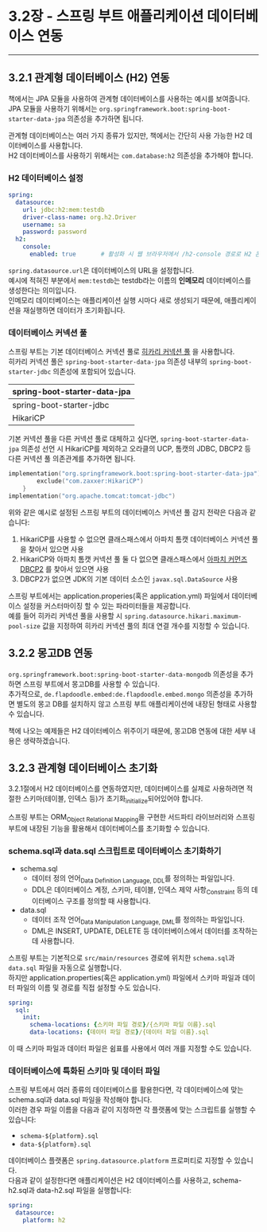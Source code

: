# 3.2장 - 스프링 부트 애플리케이션 데이터베이스 연동

<hr/>

## 3.2.1 관계형 데이터베이스 (H2) 연동

책에서는 JPA 모듈을 사용하여 관계형 데이터베이스를 사용하는 예시를 보여줍니다.<br/>
JPA 모듈을 사용하기 위해서는 `org.springframework.boot:spring-boot-starter-data-jpa` 의존성을 추가하면 됩니다.

관계형 데이터베이스는 여러 가지 종류가 있지만, 책에서는 간단히 사용 가능한 H2 데이터베이스를 사용합니다.<br/>
H2 데이터베이스를 사용하기 위해서는 `com.database:h2` 의존성을 추가해야 합니다.

### H2 데이터베이스 설정

```yaml
spring:
  datasource:
    url: jdbc:h2:mem:testdb
    driver-class-name: org.h2.Driver
    username: sa
    password: password
  h2:
    console:
      enabled: true       # 활성화 시 웹 브라우저에서 /h2-console 경로로 H2 콘솔에 접속 가능
```

`spring.datasource.url`은 데이터베이스의 URL을 설정합니다.<br/>
예시에 적혀진 부분에서 `mem:testdb`는 testdb라는 이름의 **인메모리** 데이터베이스를 생성한다는 의미입니다.<br/>
인메모리 데이터베이스는 애플리케이션 실행 시마다 새로 생성되기 때문에, 애플리케이션을 재실행하면 데이터가 초기화됩니다.<br/>

### 데이터베이스 커넥션 풀

스프링 부트는 기본 데이터베이스 커넥션 풀로 [히카리 커넥션 풀](https://github.com/brettwooldridge/HikariCP) 을 사용합니다.<br/>
히카리 커넥션 풀은 `spring-boot-starter-data-jpa` 의존성 내부의 `spring-boot-starter-jdbc` 의존성에 포함되어 있습니다.<br/>

|spring-boot-starter-data-jpa|
|---|
|spring-boot-starter-jdbc|
|HikariCP|

기본 커넥션 풀을 다른 커넥션 풀로 대체하고 싶다면, `spring-boot-starter-data-jpa` 의존성 선언 시 HikariCP를 제외하고 오라클의 UCP, 톰캣의 JDBC, DBCP2 등 다른 커넥션 풀 의존관계를 추가하면 됩니다.

```kotlin
implementation("org.springframework.boot:spring-boot-starter-data-jpa") {
        exclude("com.zaxxer:HikariCP")
    }
implementation("org.apache.tomcat:tomcat-jdbc")
```

위와 같은 예시로 설정된 스프링 부트의 데이터베이스 커넥션 풀 감지 전략은 다음과 같습니다:
1. HikariCP를 사용할 수 없으면 클래스패스에서 아파치 톰캣 데이터베이스 커넥션 풀을 찾아서 있으면 사용
2. HikariCP와 아파치 톰캣 커넥션 풀 둘 다 없으면 클래스패스에서 [아파치 커먼즈 DBCP2](https://commons.apache.org/proper/commons-dbcp) 를 찾아서 있으면 사용
3. DBCP2가 없으면 JDK의 기본 데이터 소스인 `javax.sql.DataSource` 사용

스프링 부트에서는 application.properies(혹은 application.yml) 파일에서 데이터베이스 설정을 커스터마이징 할 수 있는 파라미터들을 제공합니다.<br/>
예를 들어 히카리 커넥션 풀을 사용할 시 `spring.datasource.hikari.maximum-pool-size` 값을 지정하여 히카리 커넥션 풀의 최대 연결 개수를 지정할 수 있습니다.

## 3.2.2 몽고DB 연동
`org.springframework.boot:spring-boot-starter-data-mongodb` 의존성을 추가하면 스프링 부트에서 몽고DB를 사용할 수 있습니다.<br/>
추가적으로, `de.flapdoodle.embed:de.flapdoodle.embed.mongo` 의존성을 추가하면 별도의 몽고 DB를 설치하지 않고 스프링 부트 애플리케이션에 내장된 형태로 사용할 수 있습니다.

책에 나오는 예제들은 H2 데이터베이스 위주이기 때문에, 몽고DB 연동에 대한 세부 내용은 생략하겠습니다.

## 3.2.3 관계형 데이터베이스 초기화
3.2.1절에서 H2 데이터베이스를 연동하였지만, 데이터베이스를 실제로 사용하려면 적절한 스키마(테이블, 인덱스 등)가 초기화<sub>initialize</sub>되어있어야 합니다.

스프링 부트는 ORM<sub>Object Relational Mapping</sub>을 구현한 서드파티 라이브러리와 스프링 부트에 내장된 기능을 활용해서 데이터베이스를 초기화할 수 있습니다.

### schema.sql과 data.sql 스크립트로 데이터베이스 초기화하기
- schema.sql
  - 데이터 정의 언어<sub>Data Definition Language, DDL</sub>를 정의하는 파일입니다.
  - DDL은 데이터베이스 계정, 스키마, 테이블, 인덱스 제약 사항<sub>Constraint</sub> 등의 데이터베이스 구조를 정의할 때 사용합니다.
- data.sql
  - 데이터 조작 언어<sub>Data Manipulation Language, DML</sub>를 정의하는 파일입니다.
  - DML은 INSERT, UPDATE, DELETE 등 데이터베이스에서 데이터를 조작하는 데 사용합니다.

스프링 부트는 기본적으로 `src/main/resources` 경로에 위치한 `schema.sql`과 `data.sql` 파일을 자동으로 실행합니다.<br/>
하지만 application.properties(혹은 application.yml) 파일에서 스키마 파일과 데이터 파일의 이름 및 경로를 직접 설정할 수도 있습니다.
```yaml
spring:
  sql:
    init:
      schema-locations: {스키마 파일 경로}/{스키마 파일 이름}.sql
      data-locations: {데이터 파일 경로}/{데이터 파일 이름}.sql
```
이 때 스키마 파일과 데이터 파일은 쉼표를 사용에서 여러 개를 지정할 수도 있습니다.

### 데이터베이스에 특화된 스키마 및 데이터 파일
스프링 부트에서 여러 종류의 데이터베이스를 활용한다면, 각 데이터베이스에 맞는 schema.sql과 data.sql 파일을 작성해야 합니다.<br/>
이러한 경우 파일 이름을 다음과 같이 지정하면 각 플랫폼에 맞는 스크립트를 실행할 수 있습니다:
- `schema-${platform}.sql`
- `data-${platform}.sql`

데이터베이스 플랫폼은 `spring.datasource.platform` 프로퍼티로 지정할 수 있습니다.<br/>
다음과 같이 설정한다면 애플리케이션은 H2 데이터베이스를 사용하고, schema-h2.sql과 data-h2.sql 파일을 실행합니다:
```yaml
spring:
  datasource:
    platform: h2
```
